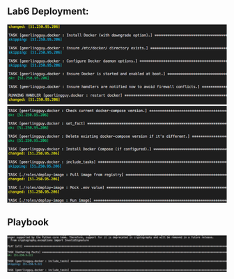 ## Lab6 Deployment:

![deploymentLab6_1](screenshots/deploymentLab6_1.png)
![deploymentLab6_2](screenshots/deploymentLab6_2.png)

## Playbook
![Playbook](screenshots/Playbook.png)